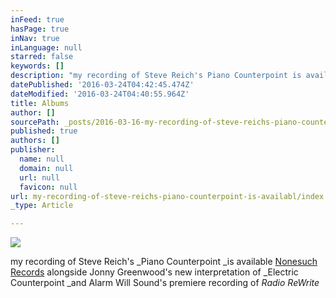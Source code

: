 ```yaml
---
inFeed: true
hasPage: true
inNav: true
inLanguage: null
starred: false
keywords: []
description: "my recording of Steve Reich's Piano Counterpoint is available\_Nonesuch Records alongside Jonny Greenwood's new interpretation of Electric Counterpoint and Alarm Will Sound's premiere recording of\_Radio ReWrite"
datePublished: '2016-03-24T04:42:45.474Z'
dateModified: '2016-03-24T04:40:55.964Z'
title: Albums
author: []
sourcePath: _posts/2016-03-16-my-recording-of-steve-reichs-piano-counterpoint-is-availabl.md
published: true
authors: []
publisher:
  name: null
  domain: null
  url: null
  favicon: null
url: my-recording-of-steve-reichs-piano-counterpoint-is-availabl/index.html
_type: Article

---
```

![](https://the-grid-user-content.s3-us-west-2.amazonaws.com/baa9bae2-274a-4a7b-a7fa-6ccb267e625b.jpg)

my recording of Steve Reich's _Piano Counterpoint _is available [Nonesuch Records][0] alongside Jonny Greenwood's new interpretation of _Electric Counterpoint _and Alarm Will Sound's premiere recording of _Radio ReWrite_

[0]: http://www.nonesuch.com/albums/radio-rewrite